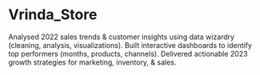 # Vrinda_Store
Analysed 2022 sales trends &amp; customer insights using data wizardry (cleaning, analysis, visualizations). Built interactive dashboards to identify top performers (months, products, channels). Delivered actionable 2023 growth strategies for marketing, inventory, &amp; sales.
